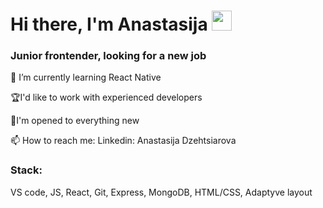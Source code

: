 <h1>Hi there, I'm Anastasija
<img src="https://github.com/blackcater/blackcater/raw/main/images/Hi.gif" height="32"/></h1>
<h3>Junior frontender, looking for a new job</h3>
<p>🌱 I’m currently learning React Native</p>
<p>🏆I'd like to work with experienced developers</p>
<p>🚀I'm opened to everything new</p>
<p>📫 How to reach me: Linkedin: Anastasija Dzehtsiarova</p>
<h3>Stack:</h3>
<p>VS code, JS, React, Git, Express, MongoDB, HTML/CSS, Adaptyve layout</p>


<!--
**nargisi/nargisi** is a ✨ _special_ ✨ repository because its `README.md` (this file) appears on your GitHub profile.

Here are some ideas to get you started:

- 🔭 I’m currently working on App
- 
- 🤔 I’m looking for help with ...
- 💬 Ask me about ...
- 
- 😄 Pronouns: ...
- ⚡ Fun fact: ...
-->
